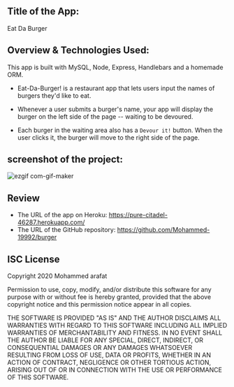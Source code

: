 ## Title of the App:
Eat Da Burger

## Overview & Technologies Used:
This app is built with MySQL, Node, Express, Handlebars and a homemade ORM.

* Eat-Da-Burger! is a restaurant app that lets users input the names of burgers they'd like to eat.

* Whenever a user submits a burger's name, your app will display the burger on the left side of the page -- waiting to be devoured.

* Each burger in the waiting area also has a `Devour it!` button. When the user clicks it, the burger will move to the right side of the page.

## screenshot of the project:
![ezgif com-gif-maker](https://user-images.githubusercontent.com/67847324/98895031-1c079f80-2474-11eb-9d75-1a2b539ae3bf.gif)
## Review
* The URL of the app on Heroku: https://pure-citadel-46287.herokuapp.com/
* The URL of the GitHub repository: https://github.com/Mohammed-19992/burger

## ISC License
Copyright 2020 Mohammed arafat

Permission to use, copy, modify, and/or distribute this software for any purpose with or without fee is hereby granted, provided that the above copyright notice and this permission notice appear in all copies.

THE SOFTWARE IS PROVIDED "AS IS" AND THE AUTHOR DISCLAIMS ALL WARRANTIES WITH REGARD TO THIS SOFTWARE INCLUDING ALL IMPLIED WARRANTIES OF MERCHANTABILITY AND FITNESS. IN NO EVENT SHALL THE AUTHOR BE LIABLE FOR ANY SPECIAL, DIRECT, INDIRECT, OR CONSEQUENTIAL DAMAGES OR ANY DAMAGES WHATSOEVER RESULTING FROM LOSS OF USE, DATA OR PROFITS, WHETHER IN AN ACTION OF CONTRACT, NEGLIGENCE OR OTHER TORTIOUS ACTION, ARISING OUT OF OR IN CONNECTION WITH THE USE OR PERFORMANCE OF THIS SOFTWARE.

